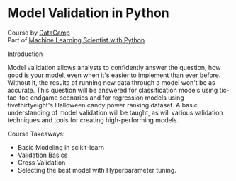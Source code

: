 # Model Validation in Python

Course by [DataCamp](https://app.datacamp.com/learn/courses/model-validation-in-python)  
Part of [Machine Learning Scientist with Python](https://app.datacamp.com/learn/career-tracks/machine-learning-scientist-with-python)  
  
Introduction  

Model validation allows analysts to confidently answer the question, how good is your model, even when it's easier to implement than ever before. Without it, the results of running new data through a model won't be as accurate. This question will be answered for classification models using tic-tac-toe endgame scenarios and for regression models using fivethirtyeight's Halloween candy power ranking dataset. A basic understanding of model validation will be taught, as will various validation techniques and tools for creating high-performing models.

Course Takeaways:

* Basic Modeling in scikit-learn  
* Validation Basics
* Cross Validation
* Selecting the best model with Hyperparameter tuning. 

